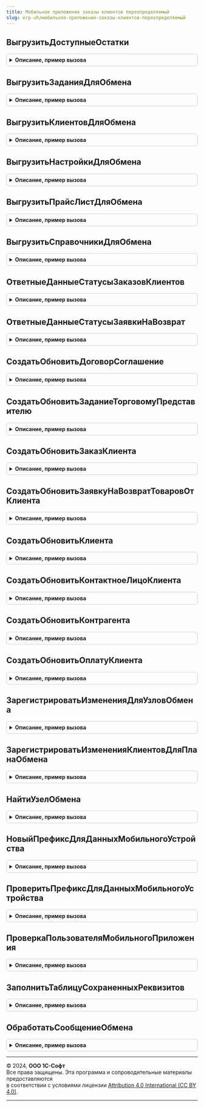```yaml
---
title: Мобильное приложение заказы клиентов переопределяемый
slug: erp-uh/мобильное-приложение-заказы-клиентов-переопределяемый
---
```



## ВыгрузитьДоступныеОстатки
<details style="margin: 1em 0; padding: 0.5em; border: 1px solid #ccc; border-radius: 6px;">

<summary style="font-weight: bold; cursor: pointer;">Описание, пример вызова</summary>

```bsl

// Записывает информацию по остаткам в сообщение для обмена для узла обмена с мобильным приложением.
//
// Параметры:
//  ЗаписьXML - ЗаписьXML - сообщение обмена;
//  УзелОбмена - ПланОбменаСсылка - узел обмена с мобильным приложением;
//  ДопСвойства - Структура - содержит данные для продолжения обмена.
//
Процедура ВыгрузитьДоступныеОстатки(ЗаписьXML, УзелОбмена, ДопСвойства) Экспорт
```

Пример вызова
```bsl
МобильноеПриложениеЗаказыКлиентовПереопределяемый.ВыгрузитьДоступныеОстатки(ЗаписьXML, УзелОбмена, ДопСвойства) 
```
</details>

## ВыгрузитьЗаданияДляОбмена
<details style="margin: 1em 0; padding: 0.5em; border: 1px solid #ccc; border-radius: 6px;">

<summary style="font-weight: bold; cursor: pointer;">Описание, пример вызова</summary>

```bsl

// Записывает данные заданий в сообщение для обмена для узла обмена с мобильным приложением.
//
// Параметры:
//  ЗаписьXML - ЗаписьXML - сообщение обмена;
//  УзелОбмена - ПланОбменаСсылка - узел плана обмена с мобильным приложением;
//  СообщениеОбмена - Строка - возвращаемое сообщение обмена;
//  НомерСообщения - Число - номер сообщения обмена данными.
//
Процедура ВыгрузитьЗаданияДляОбмена(ЗаписьXML, УзелОбмена, СообщениеОбмена, НомерСообщения) Экспорт
```

Пример вызова
```bsl
МобильноеПриложениеЗаказыКлиентовПереопределяемый.ВыгрузитьЗаданияДляОбмена(ЗаписьXML, УзелОбмена, СообщениеОбмена, НомерСообщения) 
```
</details>

## ВыгрузитьКлиентовДляОбмена
<details style="margin: 1em 0; padding: 0.5em; border: 1px solid #ccc; border-radius: 6px;">

<summary style="font-weight: bold; cursor: pointer;">Описание, пример вызова</summary>

```bsl

// Записывает данные клиентов в сообщение для обмена для узла обмена с мобильным приложением.
//
// Параметры:
//  ЗаписьXML - ЗаписьXML - сообщение обмена;
//  УзелОбмена - ПланОбменаСсылка - узел обмена с мобильным приложением;
//  ДопСвойства - Структура - содержит данные для продолжения обмена.
//  ВыгружатьПолноеДосье - Булево - флаг выгрузки полного досье.
//
Процедура ВыгрузитьКлиентовДляОбмена(ЗаписьXML, УзелОбмена, ДопСвойства, ВыгружатьПолноеДосье = Ложь) Экспорт
```

Пример вызова
```bsl
МобильноеПриложениеЗаказыКлиентовПереопределяемый.ВыгрузитьКлиентовДляОбмена(ЗаписьXML, УзелОбмена, ДопСвойства, ВыгружатьПолноеДосье);
```
</details>

## ВыгрузитьНастройкиДляОбмена
<details style="margin: 1em 0; padding: 0.5em; border: 1px solid #ccc; border-radius: 6px;">

<summary style="font-weight: bold; cursor: pointer;">Описание, пример вызова</summary>

```bsl

// Заполняет сообщение обмена информацией по настройкам приложения для мобильного приложения.
//
// Параметры:
//  УзелОбмена - ПланОбменаСсылка - узел обмена с мобильным приложением;
//  СтруктураОтвета - Структура - сообщение обмена.
//
Процедура ВыгрузитьНастройкиДляОбмена(УзелОбмена, СтруктураОтвета) Экспорт
```

Пример вызова
```bsl
МобильноеПриложениеЗаказыКлиентовПереопределяемый.ВыгрузитьНастройкиДляОбмена(УзелОбмена, СтруктураОтвета) 
```
</details>

## ВыгрузитьПрайсЛистДляОбмена
<details style="margin: 1em 0; padding: 0.5em; border: 1px solid #ccc; border-radius: 6px;">

<summary style="font-weight: bold; cursor: pointer;">Описание, пример вызова</summary>

```bsl

// Записывает информацию по ценам в сообщение для обмена для узла обмена с мобильным приложением.
//
// Параметры:
//  ЗаписьXML - ЗаписьXML - сообщение обмена;
//  СообщениеОбмена - Строка - возвращаемое сообщение обмена;
//  УзелОбмена - ПланОбменаСсылка - узел плана обмена с мобильным приложением;
//  НомерСообщения - Число - номер сообщения обмена с мобильным приложением;
//  ВсеЦены - Булево - флаг выгрузки всех цен;
//  ДопСвойства - Структура - содержит данные для продолжения обмена.
//
Процедура ВыгрузитьПрайсЛистДляОбмена(ЗаписьXML, СообщениеОбмена, УзелОбмена, НомерСообщения, ВсеЦены, ДопСвойства) Экспорт
```

Пример вызова
```bsl
МобильноеПриложениеЗаказыКлиентовПереопределяемый.ВыгрузитьПрайсЛистДляОбмена(ЗаписьXML, СообщениеОбмена, УзелОбмена, НомерСообщения, ВсеЦены, ДопСвойства) 
```
</details>

## ВыгрузитьСправочникиДляОбмена
<details style="margin: 1em 0; padding: 0.5em; border: 1px solid #ccc; border-radius: 6px;">

<summary style="font-weight: bold; cursor: pointer;">Описание, пример вызова</summary>

```bsl

// Записывает данные справочников в сообщение для обмена для узла обмена с мобильным приложением.
//
// Параметры:
//  ЗаписьXML - ЗаписьXML - сообщение обмена
//  УзелОбмена - ПланОбменаСсылка - узел обмена с мобильным приложением.
//
Процедура ВыгрузитьСправочникиДляОбмена(ЗаписьXML, УзелОбмена) Экспорт
```

Пример вызова
```bsl
МобильноеПриложениеЗаказыКлиентовПереопределяемый.ВыгрузитьСправочникиДляОбмена(ЗаписьXML, УзелОбмена) 
```
</details>

## ОтветныеДанныеСтатусыЗаказовКлиентов
<details style="margin: 1em 0; padding: 0.5em; border: 1px solid #ccc; border-radius: 6px;">

<summary style="font-weight: bold; cursor: pointer;">Описание, пример вызова</summary>

```bsl

// Возвращает ответные данные по статусам заказов клиентов.
//
// Параметры:
//  ОтветноеСообщение - ЗаписьXML - ответное сообщение по статусам заказов клиентов;
//  ИдентификаторыЗаказов - Массив - массив прочитанных идентификаторов заказов клиентов.
//
// Возвращаемое значение:
//  Массив - массив, содержащий данные по статусам заказов клиентов.
//
Функция ОтветныеДанныеСтатусыЗаказовКлиентов(ОтветноеСообщение, Знач ИдентификаторыЗаказов) Экспорт
```

Пример вызова
```bsl
Результат = МобильноеПриложениеЗаказыКлиентовПереопределяемый.ОтветныеДанныеСтатусыЗаказовКлиентов(ОтветноеСообщение, ИдентификаторыЗаказов) 
```
</details>

## ОтветныеДанныеСтатусыЗаявкиНаВозврат
<details style="margin: 1em 0; padding: 0.5em; border: 1px solid #ccc; border-radius: 6px;">

<summary style="font-weight: bold; cursor: pointer;">Описание, пример вызова</summary>

```bsl

// Возвращает ответные данные по статусам заявок на возврат.
//
// Параметры:
//  ОтветноеСообщение - ЗаписьXML - ответное сообщение по статусам заказов клиентов;
//  Идентификаторы - Массив - массив прочитанных идентификаторов заявок на возврат.
//
// Возвращаемое значение:
//  Массив - массив, содержащий данные по статусам заявок на возврат.
//
Функция ОтветныеДанныеСтатусыЗаявкиНаВозврат(ОтветноеСообщение, Знач Идентификаторы) Экспорт
```

Пример вызова
```bsl
Результат = МобильноеПриложениеЗаказыКлиентовПереопределяемый.ОтветныеДанныеСтатусыЗаявкиНаВозврат(ОтветноеСообщение, Идентификаторы) 
```
</details>

## СоздатьОбновитьДоговорСоглашение
<details style="margin: 1em 0; padding: 0.5em; border: 1px solid #ccc; border-radius: 6px;">

<summary style="font-weight: bold; cursor: pointer;">Описание, пример вызова</summary>

```bsl

// Записывает элемент справочника "Договоры контрагентов".
//
// Параметры:
//  МобильныйДоговор - ОбъектXDTO - полученные данные обмена;
//  Сообщение - Массив - массив содержащий данные для ответного сообщения.
//
Процедура СоздатьОбновитьДоговорСоглашение(МобильныйДоговор, Сообщение) Экспорт
```

Пример вызова
```bsl
МобильноеПриложениеЗаказыКлиентовПереопределяемый.СоздатьОбновитьДоговорСоглашение(МобильныйДоговор, Сообщение) 
```
</details>

## СоздатьОбновитьЗаданиеТорговомуПредставителю
<details style="margin: 1em 0; padding: 0.5em; border: 1px solid #ccc; border-radius: 6px;">

<summary style="font-weight: bold; cursor: pointer;">Описание, пример вызова</summary>

```bsl

// Записывает документ "Задание торговому представителю".
//
// Параметры:
//  МобильноеЗадание - ОбъектXDTO - полученные данные обмена;
//  УзелОбмена - ПланОбменаСсылка - узел плана обмена с мобильным приложением;
//  Сообщение - Массив - массив содержащий данные для ответного сообщения;
//  НастройкиЗадания - ОбъектXDTO - JobTargetSettings (HTTP://www.1c.ru/CustomerOrders/Exchange),
//    настройки использования заданий торговыми представителями.
//
Процедура СоздатьОбновитьЗаданиеТорговомуПредставителю(МобильноеЗадание, УзелОбмена, Сообщение, НастройкиЗадания) Экспорт
```

Пример вызова
```bsl
МобильноеПриложениеЗаказыКлиентовПереопределяемый.СоздатьОбновитьЗаданиеТорговомуПредставителю(МобильноеЗадание, УзелОбмена, Сообщение, НастройкиЗадания) 
```
</details>

## СоздатьОбновитьЗаказКлиента
<details style="margin: 1em 0; padding: 0.5em; border: 1px solid #ccc; border-radius: 6px;">

<summary style="font-weight: bold; cursor: pointer;">Описание, пример вызова</summary>

```bsl

// Записывает документ "Заказ клиента".
//
// Параметры:
//  МобильныеДанные - ОбъектXDTO - полученные данные обмена;
//  Сообщение - Массив - массив содержащий данные для ответного сообщения.
//
Процедура СоздатьОбновитьЗаказКлиента(МобильныеДанные, Сообщение) Экспорт
```

Пример вызова
```bsl
МобильноеПриложениеЗаказыКлиентовПереопределяемый.СоздатьОбновитьЗаказКлиента(МобильныеДанные, Сообщение) 
```
</details>

## СоздатьОбновитьЗаявкуНаВозвратТоваровОтКлиента
<details style="margin: 1em 0; padding: 0.5em; border: 1px solid #ccc; border-radius: 6px;">

<summary style="font-weight: bold; cursor: pointer;">Описание, пример вызова</summary>

```bsl

// Записывает документ "Заявка на возврат товаров от клиента".
//
// Параметры:
//  МобильныеДанные - ОбъектXDTO - полученные данные обмена;
//  Сообщение - Массив - массив содержащий данные для ответного сообщения.
//
Процедура СоздатьОбновитьЗаявкуНаВозвратТоваровОтКлиента(МобильныеДанные, Сообщение) Экспорт
```

Пример вызова
```bsl
МобильноеПриложениеЗаказыКлиентовПереопределяемый.СоздатьОбновитьЗаявкуНаВозвратТоваровОтКлиента(МобильныеДанные, Сообщение) 
```
</details>

## СоздатьОбновитьКлиента
<details style="margin: 1em 0; padding: 0.5em; border: 1px solid #ccc; border-radius: 6px;">

<summary style="font-weight: bold; cursor: pointer;">Описание, пример вызова</summary>

```bsl

// Записывает элемент справочника "Партнеры".
//
// Параметры:
//  МобильныйПартнер - ОбъектXDTO - полученные данные обмена;
//  УзелОбмена - ПланОбменаСсылка - узел плана обмена с мобильным приложением;
//  Сообщение - Массив - массив содержащий данные для ответного сообщения.
//
Процедура СоздатьОбновитьКлиента(МобильныйПартнер, УзелОбмена, Сообщение) Экспорт
```

Пример вызова
```bsl
МобильноеПриложениеЗаказыКлиентовПереопределяемый.СоздатьОбновитьКлиента(МобильныйПартнер, УзелОбмена, Сообщение) 
```
</details>

## СоздатьОбновитьКонтактноеЛицоКлиента
<details style="margin: 1em 0; padding: 0.5em; border: 1px solid #ccc; border-radius: 6px;">

<summary style="font-weight: bold; cursor: pointer;">Описание, пример вызова</summary>

```bsl

// Записывает элемент справочника "Контактные лица партнеров".
//
// Параметры:
//  МобильныеДанные - ОбъектXDTO
//  Сообщение - Массив Из Структура - массив содержащий данные для ответного сообщения.
//
Процедура СоздатьОбновитьКонтактноеЛицоКлиента(МобильныеДанные, Сообщение) Экспорт
```

Пример вызова
```bsl
МобильноеПриложениеЗаказыКлиентовПереопределяемый.СоздатьОбновитьКонтактноеЛицоКлиента(МобильныеДанные, Сообщение) 
```
</details>

## СоздатьОбновитьКонтрагента
<details style="margin: 1em 0; padding: 0.5em; border: 1px solid #ccc; border-radius: 6px;">

<summary style="font-weight: bold; cursor: pointer;">Описание, пример вызова</summary>

```bsl

// Записывает элемент справочника "Контрагенты".
//
// Параметры:
//  МобильныйКонтрагент - ОбъектXDTO - полученные данные обмена;
//  Сообщение - Массив - массив содержащий данные для ответного сообщения.
//
Процедура СоздатьОбновитьКонтрагента(МобильныйКонтрагент, Сообщение) Экспорт
```

Пример вызова
```bsl
МобильноеПриложениеЗаказыКлиентовПереопределяемый.СоздатьОбновитьКонтрагента(МобильныйКонтрагент, Сообщение) 
```
</details>

## СоздатьОбновитьОплатуКлиента
<details style="margin: 1em 0; padding: 0.5em; border: 1px solid #ccc; border-radius: 6px;">

<summary style="font-weight: bold; cursor: pointer;">Описание, пример вызова</summary>

```bsl

// Записывает документ "Оплата клиента" из мобильного приложения.
//
// Параметры:
//  МобильнаяОплата - ОбъектXDTO - полученные данные обмена;
//  УзелОбмена - ПланОбменаСсылка - узел плана обмена с мобильным приложением;
//  Сообщение - Массив - массив содержащий данные для ответного сообщения.
//
Процедура СоздатьОбновитьОплатуКлиента(МобильнаяОплата, УзелОбмена, Сообщение) Экспорт
```

Пример вызова
```bsl
МобильноеПриложениеЗаказыКлиентовПереопределяемый.СоздатьОбновитьОплатуКлиента(МобильнаяОплата, УзелОбмена, Сообщение) 
```
</details>

## ЗарегистрироватьИзмененияДляУзловОбмена
<details style="margin: 1em 0; padding: 0.5em; border: 1px solid #ccc; border-radius: 6px;">

<summary style="font-weight: bold; cursor: pointer;">Описание, пример вызова</summary>

```bsl

// Регистрирует объекты в узлах обмена мобильного приложения.
//
// Параметры:
//  МассивУзлов - Массив - содержит узлы для регистрации изменений объекта;
//  Объект - СправочникОбъект, РегистрСведенийНаборЗаписей - объект для которого регистрируются изменения.
//
Процедура ЗарегистрироватьИзмененияДляУзловОбмена(МассивУзлов, Объект) Экспорт
```

Пример вызова
```bsl
МобильноеПриложениеЗаказыКлиентовПереопределяемый.ЗарегистрироватьИзмененияДляУзловОбмена(МассивУзлов, Объект) 
```
</details>

## ЗарегистрироватьИзмененияКлиентовДляПланаОбмена
<details style="margin: 1em 0; padding: 0.5em; border: 1px solid #ccc; border-radius: 6px;">

<summary style="font-weight: bold; cursor: pointer;">Описание, пример вызова</summary>

```bsl

// Регистрирует изменения с типом "Справочник.Партнеры" на узле плана обмена по переданным параметрам.
// Если переданный параметр "ВсеКлиенты" = Истина, регистрируются все элементы справочника "Партнеры",
// если переданный параметр "УникальныйИдентификатор" не пустой,
// зарегистрируется только один объект по переданной ссылке.
//
// Параметры:
//  УзелОбмена - ПланОбменаСсылка - узел обмена с мобильным приложением;
//  ВсеКлиенты - Булево - флаг регистрации всех элементов справочника "Партнеры";
//  УникальныйИдентификатор - Строка - строковое представление уникального идентификатора элементов справочника "Партнеры";
//  Отказ - Булево - признак выполнения регистрации объектов;
//  СообщениеОбмена - Строка - строка, в которую запишется информация об ошибке выполнения.
//
Процедура ЗарегистрироватьИзмененияКлиентовДляПланаОбмена(УзелОбмена, ВсеКлиенты, УникальныйИдентификатор, Отказ, Экспорт
```

Пример вызова
```bsl
МобильноеПриложениеЗаказыКлиентовПереопределяемый.ЗарегистрироватьИзмененияКлиентовДляПланаОбмена(УзелОбмена, ВсеКлиенты, УникальныйИдентификатор, Отказ, );
```
</details>

## НайтиУзелОбмена
<details style="margin: 1em 0; padding: 0.5em; border: 1px solid #ccc; border-radius: 6px;">

<summary style="font-weight: bold; cursor: pointer;">Описание, пример вызова</summary>

```bsl

// Возвращает узел обмена по идентификатору мобильного приложения и текущему пользователю.
//
// Параметры:
//  СтруктураОтвета - Структура - ответное сообщение;
//  ИдентификаторМобильногоУстройства - Строка - не изменяемый код мобильного приложения, используется как код узла плана обмена;
//  ТекущийПользователь - СправочникСсылка.Пользователи, Неопределено - текущий пользователь сеанса.
//
// Возвращаемое значение:
//  ПланОбменаСсылка - Узел обмена "Мобильное приложение "1С: Заказы клиентов"".
//
Функция НайтиУзелОбмена(СтруктураОтвета, ИдентификаторМобильногоУстройства, ТекущийПользователь = Неопределено) Экспорт
```

Пример вызова
```bsl
Результат = МобильноеПриложениеЗаказыКлиентовПереопределяемый.НайтиУзелОбмена(СтруктураОтвета, ИдентификаторМобильногоУстройства, ТекущийПользователь);
```
</details>

## НовыйПрефиксДляДанныхМобильногоУстройства
<details style="margin: 1em 0; padding: 0.5em; border: 1px solid #ccc; border-radius: 6px;">

<summary style="font-weight: bold; cursor: pointer;">Описание, пример вызова</summary>

```bsl

// Возвращает новый префикс для данных мобильного устройства.
//
// Возвращаемое значение:
//  Строка - новый префикс.
//
Функция НовыйПрефиксДляДанныхМобильногоУстройства() Экспорт
```

Пример вызова
```bsl
Результат = МобильноеПриложениеЗаказыКлиентовПереопределяемый.НовыйПрефиксДляДанныхМобильногоУстройства() 
```
</details>

## ПроверитьПрефиксДляДанныхМобильногоУстройства
<details style="margin: 1em 0; padding: 0.5em; border: 1px solid #ccc; border-radius: 6px;">

<summary style="font-weight: bold; cursor: pointer;">Описание, пример вызова</summary>

```bsl

// Возвращает результат проверки префикса для данных мобильного устройства.
//
// Параметры:
//  Ссылка - ПланОбменаСсылка - Узел обмена "Мобильное приложение "1С: Заказы"";
//  Префикс - Строка - проверяемый префикс для данных мобильного устройства.
//
// Возвращаемое значение:
//  Булево - истина, когда префикс уже используется на другом узле.
//
Функция ПроверитьПрефиксДляДанныхМобильногоУстройства(Ссылка, Префикс) Экспорт
```

Пример вызова
```bsl
Результат = МобильноеПриложениеЗаказыКлиентовПереопределяемый.ПроверитьПрефиксДляДанныхМобильногоУстройства(Ссылка, Префикс) 
```
</details>

## ПроверкаПользователяМобильногоПриложения
<details style="margin: 1em 0; padding: 0.5em; border: 1px solid #ccc; border-radius: 6px;">

<summary style="font-weight: bold; cursor: pointer;">Описание, пример вызова</summary>

```bsl

// Возвращает структуру, содержащую значения доступных пользователю функций мобильного приложения.
//
// Параметры:
//  Пользователь - СправочникСсылка.Пользователи - пользователь мобильного приложения.
//
// Возвращаемое значение:
//  Структура - структура, содержащая значения доступных пользователю функций.
//
Функция ПроверкаПользователяМобильногоПриложения(Пользователь = Неопределено) Экспорт
```

Пример вызова
```bsl
Результат = МобильноеПриложениеЗаказыКлиентовПереопределяемый.ПроверкаПользователяМобильногоПриложения(Пользователь);
```
</details>

## ЗаполнитьТаблицуСохраненныхРеквизитов
<details style="margin: 1em 0; padding: 0.5em; border: 1px solid #ccc; border-radius: 6px;">

<summary style="font-weight: bold; cursor: pointer;">Описание, пример вызова</summary>

```bsl

// Заполняет коллекцию значений сохраненными реквизитами объектов для обмена.
//
// Параметры:
//  СохраненныеРеквизитыОбмена - ТаблицаЗначений, ДанныеФормыКоллекция - заполняемая коллекция.
//
Процедура ЗаполнитьТаблицуСохраненныхРеквизитов(СохраненныеРеквизитыОбмена) Экспорт
```

Пример вызова
```bsl
МобильноеПриложениеЗаказыКлиентовПереопределяемый.ЗаполнитьТаблицуСохраненныхРеквизитов(СохраненныеРеквизитыОбмена) 
```
</details>

## ОбработатьСообщениеОбмена
<details style="margin: 1em 0; padding: 0.5em; border: 1px solid #ccc; border-radius: 6px;">

<summary style="font-weight: bold; cursor: pointer;">Описание, пример вызова</summary>

```bsl

// Постобработка сообщения для обмена
//
// Параметры:
//  Сообщение - Строка
//  Выгрузка - Булево - Выгрузка - Истина, Загрузка - Ложь
//
Процедура ОбработатьСообщениеОбмена(Сообщение, Выгрузка = Истина) Экспорт
```

Пример вызова
```bsl
МобильноеПриложениеЗаказыКлиентовПереопределяемый.ОбработатьСообщениеОбмена(Сообщение, Выгрузка);
```
</details>

---

© 2024, **ООО 1С-Софт**  
Все права защищены. Эта программа и сопроводительные материалы предоставляются  
в соответствии с условиями лицензии [Attribution 4.0 International (CC BY 4.0)](https://creativecommons.org/licenses/by/4.0/legalcode).

---
